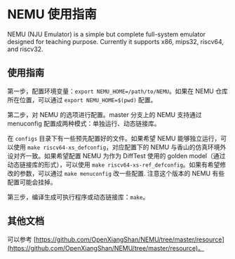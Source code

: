 # NEMU 使用指南

NEMU (NJU Emulator) is a simple but complete full-system emulator designed for teaching purpose. Currently it supports x86, mips32, riscv64, and riscv32.

## 使用指南

第一步，配置环境变量：`export NEMU_HOME=/path/to/NEMU`。如果在 NEMU 仓库所在位置，可以通过 `export NEMU_HOME=$(pwd)` 配置。

第二步，对 NEMU 的选项进行配置。master 分支上的 NEMU 支持通过 menuconfig 配置成两种模式：单独运行、动态链接库。

在 `configs` 目录下有一些预先配置好的文件。如果希望 NEMU 能够独立运行，可以使用 `make riscv64-xs_defconfig`，对应配置下的 NEMU 与香山的仿真环境外设对齐一致。如果希望配置 NEMU 为作为 DiffTest 使用的 golden model（通过动态链接库的形式），可以使用 `make riscv64-xs-ref_defconfig`。如果有希望修改的参数，可以通过 `make menuconfig` 改一些配置. 注意这个版本的 NEMU 有些配置可能会挂掉。

第三步，编译生成可执行程序或动态链接库：`make`。

## 其他文档

可以参考 [https://github.com/OpenXiangShan/NEMU/tree/master/resource](https://github.com/OpenXiangShan/NEMU/tree/master/resource)。
